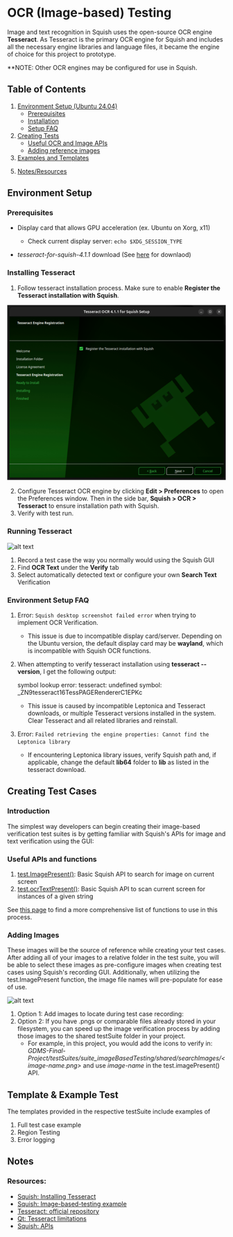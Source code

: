 # OCR (Image-based) Testing 
Image and text recognition in Squish uses the open-source OCR engine **Tesseract**. As Tesseract is the primary OCR engine for Squish and includes all the necessary engine libraries and language files, it became the engine of choice for this project to prototype. 

**NOTE: Other OCR engines may be configured for use in Squish. 

## Table of Contents

1. [Environment Setup (Ubuntu 24.04)](#environment-setup)
    * [Prerequisites](#prerequisites)
    * [Installation](#installing-tesseract)
    * [Setup FAQ](#environment-setup-faq)
2. [Creating Tests](#creating-test-cases)
    * [Useful OCR and Image APIs](#useful-apis)
    * [Adding reference images](#adding-images)
3. [Examples and Templates](#template--example-test)
<!-- 3. Error Logging -->

5. [Notes\/Resources](#notes)


## Environment Setup

### Prerequisites

- Display card that allows GPU acceleration (ex. Ubuntu on Xorg, x11)
    - Check current display server: 
    ```echo $XDG_SESSION_TYPE```

- _tesseract-for-squish-4.1.1_ download (See [here](https://doc.qt.io/squish/ocr-and-installing-tesseract-for-squish.html) for  downlaod)

### Installing Tesseract

1. Follow tesseract installation process. Make sure to enable **Register the Tesseract installation with Squish**.

<p align="center">
    <img src="readmeMedia/tesseractInstall.png" width="550" />
</p>

2. Configure Tesseract OCR engine by clicking **Edit > Preferences** to open the Preferences window. Then in the side bar, **Squish > OCR > Tesseract** to ensure installation path with Squish. 
3. Verify with test run. 

### Running Tesseract

![alt text](readmeMedia/iconTestRun.gif)

1. Record a test case the way you normally would using the Squish GUI
2. Find **OCR Text** under the **Verify** tab 
3. Select automatically detected text or configure your own **Search Text** Verification

### Environment Setup FAQ

1. Error: ```Squish desktop screenshot failed error``` when trying to implement OCR Verification.

    - This issue is due to incompatible display card/server. Depending on the Ubuntu version, the default display card may be **wayland**, which is incompatible with Squish OCR functions. 

2. When attempting to verify tesseract installation using **tesseract --version**, I get the following output:

    symbol lookup error: tesseract: undefined symbol: _ZN9tesseract16TessPAGERendererC1EPKc

    - This issue is caused by incompatible Leptonica and Tesseract downloads, or multiple Tesseract versions installed in the system. Clear Tesseract and all related libraries and reinstall.

3. Error: ``` Failed retrieving the engine properties: Cannot find the Leptonica library ```
    - If encountering Leptonica library issues, verify Squish path and, if applicable, change the default **lib64** folder to **lib** as listed in the tesseract download.


## Creating Test Cases

### Introduction
The simplest way developers can begin creating their image-based verification test suites is by getting familiar with Squish's APIs for image and text verification using the GUI:

### Useful APIs and functions

1. [test.ImagePresent()](https://doc.qt.io/squish/test-imagepresent-function.html#test-imagepresent-function): Basic Squish API to search for image on current screen 
2. [test.ocrTextPresent()](https://doc.qt.io/squish/test-ocrtextpresent-function.html): Basic Squish API to scan current screen for instances of a given string

See [this page](https://doc.qt.io/squish/squish-api.html) to find a more comprehensive list of functions to use in this process.

### Adding Images
These images will be the source of reference while creating your test cases. After adding all of your images to a relative folder in the test suite, you will be able to select these images as pre-configure images when creating test cases using Squish's recording GUI. Additionally, when utilizing the test.ImagePresent function, the image file names will pre-populate for ease of use. 

![alt text](readmeMedia/addingImageTest.gif)
1. Option 1: Add images to locate during test case recording:
2. Option 2: If you have .pngs or comparable files already stored in your filesystem, you can speed up the image verification process by adding those images to the shared testSuite folder in your project. 
    * For example, in this project, you would add the icons to verify in: _GDMS-Final-Project/testSuites/suite_imageBasedTesting/shared/searchImages/<image-name.png>_ and use _image-name_ in the test.imagePresent() API. 

## Template & Example Test
The templates provided in the respective testSuite include examples of 

1. Full test case example
2. Region Testing
3. Error logging

<!-- ## Error Logging

### Screenshots upon test pass/fail

### Verbosity -->

## Notes

### Resources:

* [Squish: Installing Tesseract](https://doc.qt.io/squish/ocr-and-installing-tesseract-for-squish.html)
* [Squish: Image-based-testing example](https://doc.qt.io/squish/how-to-do-image-based-testing.html)
* [Tesseract: official repository](https://github.com/tesseract-ocr/tesseract)
* [Qt: Tesseract limitations](https://qatools.knowledgebase.qt.io/squish/integrations/ocr-engines/ocr-limitations/)
* [Squish: APIs](https://doc.qt.io/squish/squish-api.html)

